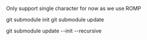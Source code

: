Only support single character for now as we use ROMP





git submodule init
git submodule update


git submodule update --init --recursive
